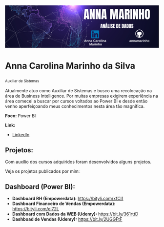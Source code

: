 
<p align="center">
  <img src="https://raw.githubusercontent.com/annamarinho/relatoriosBI/master/banner.png">
</p>

#  Anna Carolina Marinho da Silva

<sub>Auxiliar de Sistemas<sub>

Atualmente atuo como Auxiliar de Sistemas e busco uma recolocação na área de Business Intelligence. Por muitas empresas exigirem experiência na área comecei a buscar por cursos voltados ao Power BI e desde então venho aperfeiçoando meus conhecimentos nesta área tão magnífica.

**Foco:** Power BI

**Link:**

* [LinkedIn](https://www.linkedin.com/in/anna-marinho/)

## Projetos:

Com auxílio dos cursos adquiridos foram desenvolvidos alguns projetos.

Veja os projetos publicados por mim:

## Dashboard (Power BI):

- **Dashboard RH (Empowerdata):** https://bityli.com/xfCi1
- **Dashboard Financeiro de Vendas (Empowerdata):** https://bityli.com/ei72L
- **Dashboard com Dados da WEB (Udemy):** https://bit.ly/361rttD
- **Dashboad de Vendas (Udemy):** https://bit.ly/2UGGFtF

